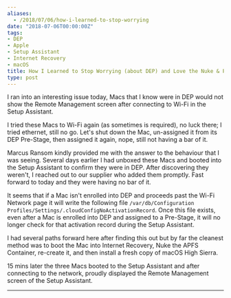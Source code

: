```yaml
---
aliases:
  - /2018/07/06/how-i-learned-to-stop-worrying
date: "2018-07-06T00:00:00Z"
tags:
- DEP
- Apple
- Setup Assistant
- Internet Recovery
- macOS
title: How I Learned to Stop Worrying (about DEP) and Love the Nuke & Pave
type: post
---
```


I ran into an interesting issue today, Macs that I know were in DEP would not show the Remote Management screen after connecting to Wi-Fi in the Setup Assistant.
<!--more-->

I tried these Macs to Wi-Fi again (as sometimes is required), no luck there; I tried ethernet, still no go. Let's shut down the Mac, un-assigned it from its DEP Pre-Stage, then assigned it again, nope, still not having a bar of it.

Marcus Ransom kindly provided me with the answer to the behaviour that I was seeing. Several days earlier I had unboxed these Macs and booted into the Setup Assistant to confirm they were in DEP. After discovering they weren't, I reached out to our supplier who added them promptly. Fast forward to today and they were having no bar of it.

It seems that if a Mac isn't enrolled into DEP and proceeds past the Wi-Fi Network page it will write the following file `/var/db/Configuration Profiles/Settings/.cloudConfigNoActivationRecord`. Once this file exists, even after a Mac is enrolled into DEP and assigned to a Pre-Stage, it will no longer check for that activation record during the Setup Assistant.

I had several paths forward here after finding this out but by far the cleanest method was to boot the Mac into Internet Recovery, Nuke the APFS Container, re-create it, and then install a fresh copy of macOS High Sierra.

15 mins later the three Macs booted to the Setup Assistant and after connecting to the network, proudly displayed the Remote Management screen of the Setup Assistant.

---
